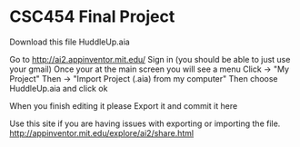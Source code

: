 CSC454 Final Project
====================

Download this file
HuddleUp.aia

Go to http://ai2.appinventor.mit.edu/
Sign in (you should be able to just use your gmail)
Once your at the main screen you will see a menu
Click -> "My Project"
Then  -> "Import Project (.aia) from my computer"
Then choose HuddleUp.aia and click ok

When you finish editing it please Export it and commit it here

Use this site if you are having issues with exporting or importing the file.
http://appinventor.mit.edu/explore/ai2/share.html
